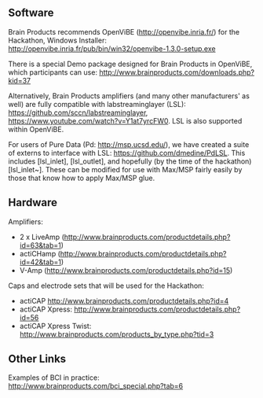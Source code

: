 ## Software
Brain Products recommends OpenViBE (http://openvibe.inria.fr/) for the Hackathon, Windows Installer:  http://openvibe.inria.fr/pub/bin/win32/openvibe-1.3.0-setup.exe

There is a  special Demo package designed for Brain Products in OpenViBE, which participants can use: http://www.brainproducts.com/downloads.php?kid=37

Alternatively, Brain Products amplifiers (and many other manufacturers' as well) are fully compatible with labstreaminglayer (LSL): https://github.com/sccn/labstreaminglayer, https://www.youtube.com/watch?v=Y1at7yrcFW0. LSL is also supported within OpenViBE.

For users of Pure Data (Pd: http://msp.ucsd.edu/), we have created a suite of externs to interface with LSL: https://github.com/dmedine/PdLSL. This includes [lsl_inlet], [lsl_outlet], and hopefully (by the time of the hackathon) [lsl_inlet~]. These can be modified for use with Max/MSP fairly easily by those that know how to apply Max/MSP glue.

## Hardware
Amplifiers:
-	2 x LiveAmp (http://www.brainproducts.com/productdetails.php?id=63&tab=1)
-	actiCHamp (http://www.brainproducts.com/productdetails.php?id=42&tab=1)
-	 V-Amp (http://www.brainproducts.com/productdetails.php?id=15)

Caps and electrode sets that will be used for the Hackathon:
-	actiCAP http://www.brainproducts.com/productdetails.php?id=4
-	actiCAP Xpress: http://www.brainproducts.com/productdetails.php?id=56
-	actiCAP Xpress Twist: http://www.brainproducts.com/products_by_type.php?tid=3

## Other Links
Examples of BCI in practice: http://www.brainproducts.com/bci_special.php?tab=6

